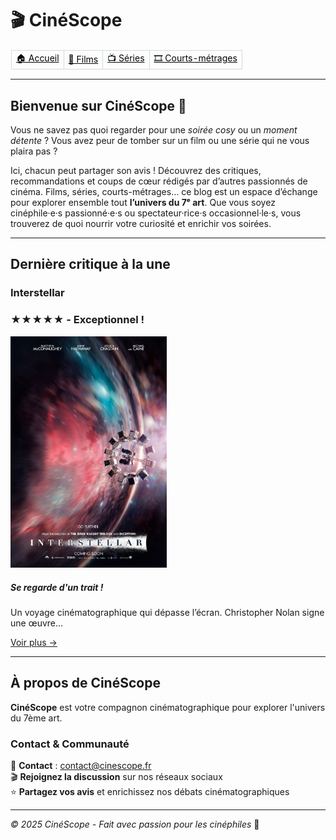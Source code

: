 # 🎬 CinéScope

<table border="1" style="border-collapse: collapse; border-color: transparent;">
    <tr>
      <td style="border: 1px solid #d1d9e0;"><a href="index.md" style="color: black">🏠 Accueil</a></td>
      <td style="border: 1px solid #d1d9e0;"><a href="film.md" style="color: black">🎥 Films</a></td>
      <td style="border: 1px solid #d1d9e0;"><a href="série.md" style="color: black">📺 Séries</a></td>
      <td style="border: 1px solid #d1d9e0;"><a href="court-métrage.md" style="color: black">🎞️ Courts-métrages</a></td>
    </tr>
  </table>

---

## Bienvenue sur CinéScope 🍿

Vous ne savez pas quoi regarder pour une *soirée cosy* ou un *moment détente* ? Vous avez peur de tomber sur un film ou une série qui ne vous plaira pas ?

Ici, chacun peut partager son avis ! Découvrez des critiques, recommandations et coups de cœur rédigés par d’autres passionnés de cinéma. Films, séries, courts-métrages… ce blog est un espace d’échange pour explorer ensemble tout **l’univers du 7ᵉ art**. Que vous soyez cinéphile·e·s passionné·e·s ou spectateur·rice·s occasionnel·le·s, vous trouverez de quoi nourrir votre curiosité et enrichir vos soirées. 
<br>

---

## Dernière critique à la une

### Interstellar
### ★★★★★ - Exceptionnel !
<img src="images/Interstellar.jpg" alt="Interstellar" width="250px">

##### Se regarde d'un trait !
Un voyage cinématographique qui dépasse l’écran. Christopher Nolan signe une œuvre...

[Voir plus →](film.md#les-films-)
<br>

---

## À propos de CinéScope

**CinéScope** est votre compagnon cinématographique pour explorer l'univers du 7ème art.

### Contact & Communauté
📧 **Contact** : [contact@cinescope.fr](mailto:contact@cinescope.fr)  
🎬 **Rejoignez la discussion** sur nos réseaux sociaux  
⭐ **Partagez vos avis** et enrichissez nos débats cinématographiques

---
*© 2025 CinéScope - Fait avec passion pour les cinéphiles* 🍿
